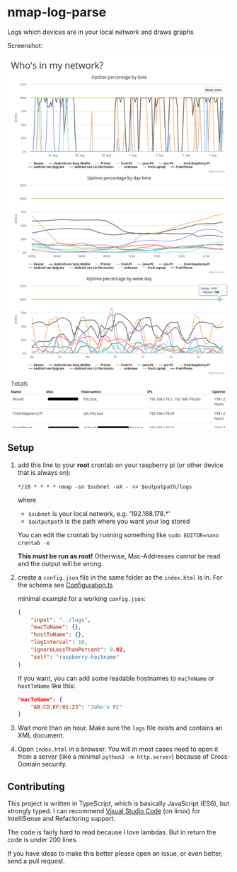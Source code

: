 # nmap-log-parse

Logs which devices are in your local network and draws graphs

Screenshot:

![Screenshot](screenshot.png)

## Setup

1. add this line to your **root** crontab on your raspberry pi (or other device that is always on):

    `*/10 * * * * nmap -sn $subnet -oX - >> $outputpath/logs`

	where
    
    - `$subnet` is your local network, e.g. '192.168.178.\*'
    - `$outputpath` is the path where you want your log stored

	You can edit the crontab by running something like `sudo EDITOR=nano crontab -e`

	**This *must* be run as root!** Otherwise, Mac-Addresses cannot be read and the output will be wrong.

2. create a `config.json` file in the same folder as the `index.html` is in. For the schema see [Configuration.ts](src/Configuration.ts)

    minimal example for a working `config.json`:
    ```json
    {
    	"input": "../logs",
    	"macToName": {},
    	"hostToName": {},
    	"logInterval": 10,
    	"ignoreLessThanPercent": 0.02,
    	"self": "raspberry-hostname"
    }
    ```

    If you want, you can add some readable hostnames to `macToName` or `hostToName` like this:

    ```json
    "macToName": {
    	"AB:CD:EF:01:23": "John's PC"
    }
    ```

3. Wait more than an hour. Make sure the `logs` file exists and contains an XML document.
4. Open `index.html` in a browser. You will in most cases need to open it from a server (like a minimal `python3 -m http.server`) because of Cross-Domain security.


## Contributing

This project is written in TypeScript, which is basically JavaScript (ES6), but strongly typed. I can recommend [Visual Studio Code](https://code.visualstudio.com/) (on linux) for IntelliSense and Refactoring support.

The code is fairly hard to read because I love lambdas. But in return the code is under 200 lines.

If you have ideas to make this better please open an issue, or even better, send a pull request.
